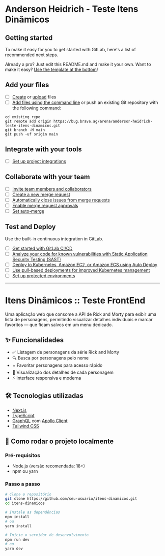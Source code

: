 # Anderson Heidrich - Teste Itens Dinâmicos



## Getting started

To make it easy for you to get started with GitLab, here's a list of recommended next steps.

Already a pro? Just edit this README.md and make it your own. Want to make it easy? [Use the template at the bottom](#editing-this-readme)!

## Add your files

- [ ] [Create](https://docs.gitlab.com/ee/user/project/repository/web_editor.html#create-a-file) or [upload](https://docs.gitlab.com/ee/user/project/repository/web_editor.html#upload-a-file) files
- [ ] [Add files using the command line](https://docs.gitlab.com/topics/git/add_files/#add-files-to-a-git-repository) or push an existing Git repository with the following command:

```
cd existing_repo
git remote add origin https://bug.brave.ag/arena/anderson-heidrich-teste-itens-dinamicos.git
git branch -M main
git push -uf origin main
```

## Integrate with your tools

- [ ] [Set up project integrations](https://bug.brave.ag/arena/anderson-heidrich-teste-itens-dinamicos/-/settings/integrations)

## Collaborate with your team

- [ ] [Invite team members and collaborators](https://docs.gitlab.com/ee/user/project/members/)
- [ ] [Create a new merge request](https://docs.gitlab.com/ee/user/project/merge_requests/creating_merge_requests.html)
- [ ] [Automatically close issues from merge requests](https://docs.gitlab.com/ee/user/project/issues/managing_issues.html#closing-issues-automatically)
- [ ] [Enable merge request approvals](https://docs.gitlab.com/ee/user/project/merge_requests/approvals/)
- [ ] [Set auto-merge](https://docs.gitlab.com/user/project/merge_requests/auto_merge/)

## Test and Deploy

Use the built-in continuous integration in GitLab.

- [ ] [Get started with GitLab CI/CD](https://docs.gitlab.com/ee/ci/quick_start/)
- [ ] [Analyze your code for known vulnerabilities with Static Application Security Testing (SAST)](https://docs.gitlab.com/ee/user/application_security/sast/)
- [ ] [Deploy to Kubernetes, Amazon EC2, or Amazon ECS using Auto Deploy](https://docs.gitlab.com/ee/topics/autodevops/requirements.html)
- [ ] [Use pull-based deployments for improved Kubernetes management](https://docs.gitlab.com/ee/user/clusters/agent/)
- [ ] [Set up protected environments](https://docs.gitlab.com/ee/ci/environments/protected_environments.html)

***

# Itens Dinâmicos :: Teste FrontEnd

Uma aplicação web que consome a API de Rick and Morty para exibir uma lista de personagens, permitindo visualizar detalhes individuais e marcar favoritos — que ficam salvos em um menu dedicado.

## ✨ Funcionalidades

- ✅ Listagem de personagens da série Rick and Morty
- 🔍 Busca por personagens pelo nome
- ⭐ Favoritar personagens para acesso rápido
- 📄 Visualização dos detalhes de cada personagem
- ⚡ Interface responsiva e moderna

## 🛠 Tecnologias utilizadas

- [Next.js](https://nextjs.org/)
- [TypeScript](https://www.typescriptlang.org/)
- [GraphQL](https://graphql.org/) com [Apollo Client](https://www.apollographql.com/docs/react/)
- [Tailwind CSS](https://tailwindcss.com/)

## 🚀 Como rodar o projeto localmente

### Pré-requisitos

- Node.js (versão recomendada: 18+)
- npm ou yarn

### Passo a passo

```bash
# Clone o repositório
git clone https://github.com/seu-usuario/itens-dinamicos.git
cd itens-dinamicos

# Instale as dependências
npm install
# ou
yarn install

# Inicie o servidor de desenvolvimento
npm run dev
# ou
yarn dev
